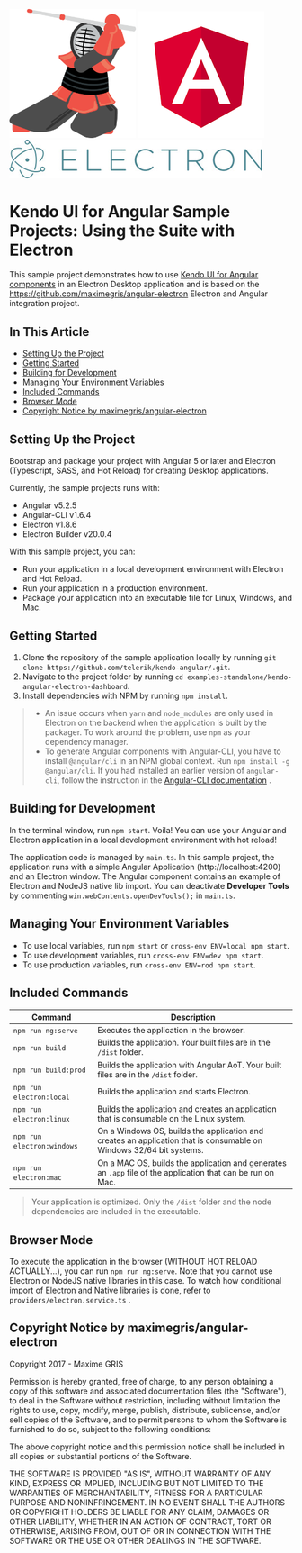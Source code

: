 [<img src="./logo-kendo.png" width="225" />](https://www.telerik.com/kendo-angular-ui/) [![Angular Logo](./logo-angular.jpg)](https://angular.io/) [![Electron Logo](./logo-electron.jpg)](https://electron.atom.io/)

# Kendo UI for Angular Sample Projects: Using the Suite with Electron

This sample project demonstrates how to use [Kendo UI for Angular components](https://www.telerik.com/kendo-angular-ui/components) in an Electron Desktop application and is based on the https://github.com/maximegris/angular-electron Electron and Angular integration project.

## In This Article

* [Setting Up the Project](#setting-up-the-project)
* [Getting Started](#getting-started)
* [Building for Development](building-for-development)
* [Managing Your Environment Variables](#managing-your-environment-variables)
* [Included Commands](#included-commands)
* [Browser Mode](#vbrowser-mode)
* [Copyright Notice by maximegris/angular-electron](#copyright-notice-by-maximegrisangular-electron)

## Setting Up the Project

Bootstrap and package your project with Angular 5 or later and Electron (Typescript, SASS, and Hot Reload) for creating Desktop applications.

Currently, the sample projects runs with:
- Angular v5.2.5
- Angular-CLI v1.6.4
- Electron v1.8.6
- Electron Builder v20.0.4

With this sample project, you can:
- Run your application in a local development environment with Electron and Hot Reload.
- Run your application in a production environment.
- Package your application into an executable file for Linux, Windows, and Mac.

## Getting Started

1. Clone the repository of the sample application locally by running `git clone https://github.com/telerik/kendo-angular/.git`.
1. Navigate to the project folder by running `cd examples-standalone/kendo-angular-electron-dashboard`.
1. Install dependencies with NPM by running `npm install`.

  > * An issue occurs when `yarn` and `node_modules` are only used in Electron on the backend when the application is built by the packager. To work around the problem, use `npm` as your dependency manager.
  > * To generate Angular components with Angular-CLI, you have to install `@angular/cli` in an NPM global context. Run `npm install -g @angular/cli`. If you had installed an earlier version of `angular-cli`, follow the instruction in the [Angular-CLI documentation](https://github.com/angular/angular-cli) .

## Building for Development

In the terminal window, run `npm start`. Voila! You can use your Angular and Electron application in a local development environment with hot reload!

The application code is managed by `main.ts`. In this sample project, the application runs with a simple Angular Application (http://localhost:4200) and an Electron window. The Angular component contains an example of Electron and NodeJS native lib import. You can deactivate **Developer Tools** by commenting `win.webContents.openDevTools();` in `main.ts`.

## Managing Your Environment Variables

- To use local variables, run `npm start` or `cross-env ENV=local npm start`.
- To use development variables, run `cross-env ENV=dev npm start`.
- To use production variables, run `cross-env ENV=rod npm start`.

## Included Commands

|Command|Description|
|--|--|
|`npm run ng:serve`         | Executes the application in the browser. |
|`npm run build`            | Builds the application. Your built files are in the `/dist` folder. |
|`npm run build:prod `      | Builds the application with Angular AoT. Your built files are in the `/dist` folder. |
|`npm run electron:local`   | Builds the application and starts Electron.
|`npm run electron:linux`   | Builds the application and creates an application that is consumable on the Linux system. |
|`npm run electron:windows` | On a Windows OS, builds the application and creates an application that is consumable on Windows 32/64 bit systems. |
|`npm run electron:mac`     | On a MAC OS, builds the application and generates an `.app` file of the application that can be run on Mac. |

> Your application is optimized. Only the `/dist` folder and the node dependencies are included in the executable.

## Browser Mode

To execute the application in the browser (WITHOUT HOT RELOAD ACTUALLY...), you can run `npm run ng:serve`. Note that you cannot use Electron or NodeJS native libraries in this case. To watch how conditional import of Electron and Native libraries is done, refer to `providers/electron.service.ts` .

## Copyright Notice by maximegris/angular-electron

Copyright 2017 - Maxime GRIS

Permission is hereby granted, free of charge, to any person obtaining a copy of this software and associated documentation files (the "Software"), to deal in the Software without restriction, including without limitation the rights to use, copy, modify, merge, publish, distribute, sublicense, and/or sell copies of the Software, and to permit persons to whom the Software is furnished to do so, subject to the following conditions:

The above copyright notice and this permission notice shall be included in all copies or substantial portions of the Software.

THE SOFTWARE IS PROVIDED "AS IS", WITHOUT WARRANTY OF ANY KIND, EXPRESS OR IMPLIED, INCLUDING BUT NOT LIMITED TO THE WARRANTIES OF MERCHANTABILITY, FITNESS FOR A PARTICULAR PURPOSE AND NONINFRINGEMENT. IN NO EVENT SHALL THE AUTHORS OR COPYRIGHT HOLDERS BE LIABLE FOR ANY CLAIM, DAMAGES OR OTHER LIABILITY, WHETHER IN AN ACTION OF CONTRACT, TORT OR OTHERWISE, ARISING FROM, OUT OF OR IN CONNECTION WITH THE SOFTWARE OR THE USE OR OTHER DEALINGS IN THE SOFTWARE.
